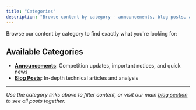 ```yaml
---
title: "Categories"
description: "Browse content by category - announcements, blog posts, and more"
---
```


Browse our content by category to find exactly what you're looking for:

## Available Categories

- **[Announcements](announcements/)**: Competition updates, important notices, and quick news
- **[Blog Posts](blog/)**: In-depth technical articles and analysis

---

*Use the category links above to filter content, or visit our main [blog section](/blog/) to see all posts together.* 
